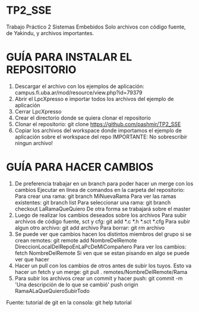 # TP2_SSE
Trabajo Práctico 2 Sistemas Embebidos
Solo archivos con código fuente, de Yakindu, y archivos importantes.

# GUÍA PARA INSTALAR EL REPOSITORIO
1. Descargar el archivo con los ejemplos de aplicación: 
	campus.fi.uba.ar/mod/resource/view.php?id=79379
2. Abrir el LpcXpresso e importar todos los archivos del ejemplo de aplicación
3. Cerrar LpcXpresso
4. Crear el directorio donde se quiera clonar el repositorio
5. Clonar el repositorio:
	git clone https://github.com/pashmir/TP2_SSE
6. Copiar los archivos del workspace donde importamos el ejemplo de aplicación sobre el workspace del repo
	IMPORTANTE: No sobrescribir ningun archivo!
    
# GUÍA PARA HACER CAMBIOS
1. De preferencia trabajar en un branch para poder hacer un merge con los cambios
		Ejecutar en línea de comandos en la carpeta del repositorio:
		Para crear una rama:
			git branch MiNuevaRama
		Para ver las ramas existentes:
			git branch list
		Para seleccionar una rama:
			git branch checkout LaRamaQueQuiero
	De otra forma se trabajará sobre el master
2. Luego de realizar los cambios deseados sobre los archivos
	Para subir archivos de código fuente, sct y cfg:
		git add \*.c \*.h \*.sct \*.cfg
	Para subir algun otro archivo:
		git add archivo
	Para borrar:
		git rm archivo
3. Se puede ver que cambios hacen los distintos miembros del grupo si se crean remotes:
		git remote add NombreDelRemote DireccionLocalDelRepoEnLaPcDeMiCompañero
	Para ver los cambios:
		fetch NombreDelRemote
	Si ven que se estan pisando en algo se puede ver que hacer
4. Hacer un pull con los cambios de otros antes de subir los tuyos. Esto va hacer un fetch y un merge:
	git pull . remotes/NombreDelRemote/Rama
5. Para subir los archivos crear un commit y hacer push:
	git commit -m 'Una descripción de lo que se cambió'
	push origin RamaALaQueQuieroSubirTodo

Fuente: tutorial de git en la consola:
							git help tutorial
